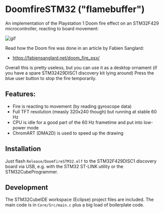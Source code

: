 DoomfireSTM32 ("flamebuffer")
=============================

An implementation of the Playstation 1 Doom fire effect on an STM32F429 microcontroller, reacting to board movement:

![gif](doc/gyro.gif?raw=1)

Read how the Doom fire was done in an article by Fabien Sanglard:

 * https://fabiensanglard.net/doom_fire_psx/

Overall this is pretty useless, but you can use it as a desktop ornament (if you
have a spare STM32429DISC1 discovery kit lying around) 
Press the blue user button to stop the fire temporarily.

Features:
---------

 * Fire is reacting to movement (by reading gyroscope data)
 * Full TFT resolution (measly 320x240 though) but running at stable 60 Hz
 * CPU is idle for a good part of the 60 Hz frametime and put into low-power mode
 * ChromART (DMA2D) is used to speed up the drawing

Installation
------------

Just flash `Release/DoomfireSTM32.elf` to the STM32F429DISC1 discovery board via
USB, e.g. with the STM32 ST-LINK utility or the STM32CubeProgrammer.

Development
-----------

The STM32CubeIDE workspace (Eclipse) project files are included.
The main code is in `Core/Src/main.c` plus a big load of boilerplate code.

